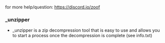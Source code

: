 for more help/question: https://discord.io/zoof
### _unzipper
 - _unzipper is a zip decompression tool that is easy to use and allows you to start a process once the decompression is complete (see info.txt)
